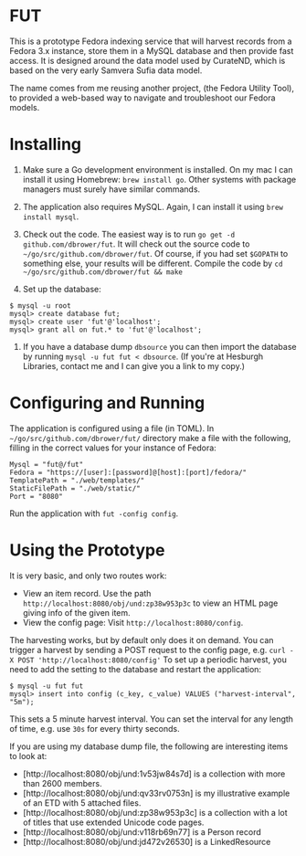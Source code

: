 FUT
===

This is a prototype Fedora indexing service that will harvest records from a Fedora 3.x instance,
store them in a MySQL database and then provide fast access.
It is designed around the data model used by CurateND, which is based on the very early Samvera Sufia data model.

The name comes from me reusing another project, (the Fedora Utility Tool), to provided a web-based way to navigate and troubleshoot our Fedora models.


# Installing

1. Make sure a Go development environment is installed.
On my mac I can install it using Homebrew: `brew install go`.
Other systems with package managers must surely have similar commands.

1. The application also requires MySQL. Again, I can install it using `brew install mysql`.

1. Check out the code. The easiest way is to run `go get -d github.com/dbrower/fut`.
It will check out the source code to `~/go/src/github.com/dbrower/fut`.
Of course, if you had set `$GOPATH` to something else, your results will be different.
Compile the code by `cd ~/go/src/github.com/dbrower/fut && make`

1. Set up the database:

```
$ mysql -u root
mysql> create database fut;
mysql> create user 'fut'@'localhost';
mysql> grant all on fut.* to 'fut'@'localhost';
```

1. If you have a database dump `dbsource` you can then import the database by running `mysql -u fut fut < dbsource`.
(If you're at Hesburgh Libraries, contact me and I can give you a link to my copy.)

# Configuring and Running

The application is configured using a file (in TOML).
In `~/go/src/github.com/dbrower/fut/` directory make a file with the following,
filling in the correct values for your instance of Fedora:

```
Mysql = "fut@/fut"
Fedora = "https://[user]:[password]@[host]:[port]/fedora/"
TemplatePath = "./web/templates/"
StaticFilePath = "./web/static/"
Port = "8080"
```

Run the application with `fut -config config`.

# Using the Prototype

It is very basic, and only two routes work:

* View an item record. Use the path `http://localhost:8080/obj/und:zp38w953p3c` to view an HTML page giving info of the given item.
* View the config page: Visit `http://localhost:8080/config`.

The harvesting works, but by default only does it on demand. You can trigger a harvest by sending a POST request to the config page, e.g. `curl -X POST 'http://localhost:8080/config'`
To set up a periodic harvest, you need to add the setting to the database and restart the application:
```
$ mysql -u fut fut
mysql> insert into config (c_key, c_value) VALUES ("harvest-interval", "5m");
```

This sets a 5 minute harvest interval. You can set the interval for any length of time, e.g. use `30s` for every thirty seconds.

If you are using my database dump file, the following are interesting items to look at:

* [http://localhost:8080/obj/und:1v53jw84s7d] is a collection with more than 2600 members.
* [http://localhost:8080/obj/und:qv33rv0753n] is my illustrative example of an ETD with 5 attached files.
* [http://localhost:8080/obj/und:zp38w953p3c] is a collection with a lot of titles that use extended Unicode code pages.
* [http://localhost:8080/obj/und:v118rb69n77] is a Person record
* [http://localhost:8080/obj/und:jd472v26530] is a LinkedResource

